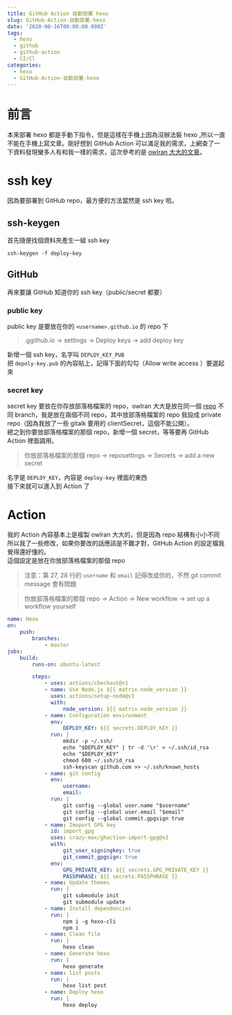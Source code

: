 ```yaml
---
title: GitHub Action 自動部署 hexo
slug: GitHub-Action-自動部署-hexo
date: '2020-08-16T00:00:00.000Z'
tags:
  - hexo
  - github
  - github-action
  - CI/Cl
categories:
  - hexo
  - GitHub-Action-自動部署-hexo
---
```


# 前言

本來部署 hexo 都是手動下指令，但是這樣在手機上因為沒辦法裝 hexo ,所以一直不能在手機上寫文章。剛好想到 GitHub Action 可以滿足我的需求，上網查了一下資料發現蠻多人有和我一樣的需求，這次參考的是 [owlran 大大的文章](https://owlran.github.io/2020/04/26/hexo-blog-github-action/)。

# ssh key

因為要部署到 GitHub repo，最方便的方法當然是 ssh key 啦。

## ssh-keygen

首先隨便找個資料夾產生一組 ssh key

```
ssh-keygen -f deploy-key
```

## GitHub

再來要讓 GitHub 知道你的 ssh key（public/secret 都要）

### public key

public key 是要放在你的 `<username>.github.io` 的 repo 下

> <username>.ggithub.io -> settings -> Deploy keys -> add deploy key

新增一個 ssh key，名字叫 `DEPLOY_KEY_PUB`  
把 `depoly-key.pub` 的內容貼上，記得下面的勾勾（Allow write access ）要選起來

### secret key

secret key 要放在你存放部落格檔案的 repo，owlran 大大是放在同一個 [repo](https://github.com/owlran/owlran.github.io) 不同 branch，我是放在兩個不同 repo，其中放部落格檔案的 repo 我設成 private repo（因為我放了一些 gitalk 要用的 clientSecret，這個不能公開）。  
總之到你要放部落格檔案的那個 repo，新增一個 secret，等等要再 GitHub Action 裡面調用。

> 你放部落格檔案的那個 repo -> reposettings -> Secrets -> add a new secret

名字是 `DEPLOY_KEY`，內容是 `deploy-key` 裡面的東西  
接下來就可以進入到 Action 了

# Action

我的 Action 內容基本上是複製 owlran 大大的，但是因為 repo 結構有小小不同所以我了一些修改，如果你要改的話應該是不難才對，GitHub Action 的設定檔我覺得還好懂的。  
這個設定是放在你放部落格檔案的那個 repo

> 注意：第 27, 28 行的 `username` 和 `email` 記得改成你的，不然 git commit message 會有問題

> 你放部落格檔案的那個 repo -> Action -> New workflow -> set up a workflow yourself

```yaml
name: Hexo
on:
    push:
        branches:
            - master
jobs:
    build:
        runs-on: ubuntu-latest

        steps:
            - uses: actions/checkout@v1
            - name: Use Node.js ${{ matrix.node_version }}
              uses: actions/setup-node@v1
              with:
                  node_version: ${{ matrix.node_version }}
            - name: Configuration environment
              env:
                  DEPLOY_KEY: ${{ secrets.DEPLOY_KEY }}
              run: |
                  mkdir -p ~/.ssh/
                  echo "$DEPLOY_KEY" | tr -d '\r' > ~/.ssh/id_rsa
                  echo "$DEPLOY_KEY"
                  chmod 600 ~/.ssh/id_rsa
                  ssh-keyscan github.com >> ~/.ssh/known_hosts
            - name: git config
              env:
                  username:
                  email:
              run: |
                  git config --global user.name "$username"
                  git config --global user.email "$email"
                  git config --global commit.gpgsign true
            - name: Imoport GPG key
              id: import_gpg
              uses: crazy-max/ghaction-import-gpg@v2
              with:
                  git_user_signingkey: true
                  git_commit_gpgsign: true
              env:
                  GPG_PRIVATE_KEY: ${{ secrets.GPG_PRIVATE_KEY }}
                  PASSPHRASE: ${{ secrets.PASSPHRASE }}
            - name: Update themes
              run: |
                  git submodule init
                  git submodule update
            - name: Install dependencies
              run: |
                  npm i -g hexo-cli
                  npm i
            - name: Clean file
              run: |
                  hexo clean
            - name: Generate hexo
              run: |
                  hexo generate
            - name: list posts
              run: |
                  hexo list post
            - name: Deploy hexo
              run: |
                  hexo deploy
```
